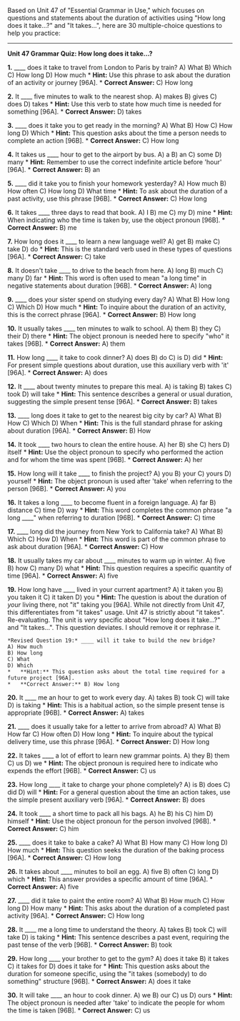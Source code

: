 Based on Unit 47 of "Essential Grammar in Use," which focuses on questions and statements about the duration of activities using "How long does it take...?" and "It takes...", here are 30 multiple-choice questions to help you practice:

---

**Unit 47 Grammar Quiz: How long does it take...?**

**1.** ____ does it take to travel from London to Paris by train?
    A) What
    B) Which
    C) How long
    D) How much
    *   **Hint:** Use this phrase to ask about the duration of an activity or journey [96A].
    *   **Correct Answer:** C) How long

**2.** It ____ five minutes to walk to the nearest shop.
    A) makes
    B) gives
    C) does
    D) takes
    *   **Hint:** Use this verb to state how much time is needed for something [96A].
    *   **Correct Answer:** D) takes

**3.** ____ does it take you to get ready in the morning?
    A) What
    B) How
    C) How long
    D) Which
    *   **Hint:** This question asks about the time a person needs to complete an action [96B].
    *   **Correct Answer:** C) How long

**4.** It takes us ____ hour to get to the airport by bus.
    A) a
    B) an
    C) some
    D) many
    *   **Hint:** Remember to use the correct indefinite article before 'hour' [96A].
    *   **Correct Answer:** B) an

**5.** ____ did it take you to finish your homework yesterday?
    A) How much
    B) How often
    C) How long
    D) What time
    *   **Hint:** To ask about the duration of a past activity, use this phrase [96B].
    *   **Correct Answer:** C) How long

**6.** It takes ____ three days to read that book.
    A) I
    B) me
    C) my
    D) mine
    *   **Hint:** When indicating who the time is taken by, use the object pronoun [96B].
    *   **Correct Answer:** B) me

**7.** How long does it ____ to learn a new language well?
    A) get
    B) make
    C) take
    D) do
    *   **Hint:** This is the standard verb used in these types of questions [96A].
    *   **Correct Answer:** C) take

**8.** It doesn't take ____ to drive to the beach from here.
    A) long
    B) much
    C) many
    D) far
    *   **Hint:** This word is often used to mean "a long time" in negative statements about duration [96B].
    *   **Correct Answer:** A) long

**9.** ____ does your sister spend on studying every day?
    A) What
    B) How long
    C) Which
    D) How much
    *   **Hint:** To inquire about the duration of an activity, this is the correct phrase [96A].
    *   **Correct Answer:** B) How long

**10.** It usually takes ____ ten minutes to walk to school.
    A) them
    B) they
    C) their
    D) there
    *   **Hint:** The object pronoun is needed here to specify "who" it takes [96B].
    *   **Correct Answer:** A) them

**11.** How long ____ it take to cook dinner?
    A) does
    B) do
    C) is
    D) did
    *   **Hint:** For present simple questions about duration, use this auxiliary verb with 'it' [96A].
    *   **Correct Answer:** A) does

**12.** It ____ about twenty minutes to prepare this meal.
    A) is taking
    B) takes
    C) took
    D) will take
    *   **Hint:** This sentence describes a general or usual duration, suggesting the simple present tense [96A].
    *   **Correct Answer:** B) takes

**13.** ____ long does it take to get to the nearest big city by car?
    A) What
    B) How
    C) Which
    D) When
    *   **Hint:** This is the full standard phrase for asking about duration [96A].
    *   **Correct Answer:** B) How

**14.** It took ____ two hours to clean the entire house.
    A) her
    B) she
    C) hers
    D) itself
    *   **Hint:** Use the object pronoun to specify who performed the action and for whom the time was spent [96B].
    *   **Correct Answer:** A) her

**15.** How long will it take ____ to finish the project?
    A) you
    B) your
    C) yours
    D) yourself
    *   **Hint:** The object pronoun is used after 'take' when referring to the person [96B].
    *   **Correct Answer:** A) you

**16.** It takes a long ____ to become fluent in a foreign language.
    A) far
    B) distance
    C) time
    D) way
    *   **Hint:** This word completes the common phrase "a long ____" when referring to duration [96B].
    *   **Correct Answer:** C) time

**17.** ____ long did the journey from New York to California take?
    A) What
    B) Which
    C) How
    D) When
    *   **Hint:** This word is part of the common phrase to ask about duration [96A].
    *   **Correct Answer:** C) How

**18.** It usually takes my car about ____ minutes to warm up in winter.
    A) five
    B) how
    C) many
    D) what
    *   **Hint:** This question requires a specific quantity of time [96A].
    *   **Correct Answer:** A) five

**19.** How long have ____ lived in your current apartment?
    A) it taken you
    B) you taken it
    C) it taken
    D) you
    *   **Hint:** The question is about the duration of *your* living there, not "it" taking you [96A]. While not directly from Unit 47, this differentiates from "it takes" usage. Unit 47 is strictly about "it takes". Re-evaluating. The unit is *very* specific about "How long does it take...?" and "It takes...". This question deviates. I should remove it or rephrase it.

    *Revised Question 19:* ____ will it take to build the new bridge?
    A) How much
    B) How long
    C) What
    D) Which
    *   **Hint:** This question asks about the total time required for a future project [96A].
    *   **Correct Answer:** B) How long

**20.** It ____ me an hour to get to work every day.
    A) takes
    B) took
    C) will take
    D) is taking
    *   **Hint:** This is a habitual action, so the simple present tense is appropriate [96B].
    *   **Correct Answer:** A) takes

**21.** ____ does it usually take for a letter to arrive from abroad?
    A) What
    B) How far
    C) How often
    D) How long
    *   **Hint:** To inquire about the typical delivery time, use this phrase [96A].
    *   **Correct Answer:** D) How long

**22.** It takes ____ a lot of effort to learn new grammar points.
    A) they
    B) them
    C) us
    D) we
    *   **Hint:** The object pronoun is required here to indicate who expends the effort [96B].
    *   **Correct Answer:** C) us

**23.** How long ____ it take to charge your phone completely?
    A) is
    B) does
    C) did
    D) will
    *   **Hint:** For a general question about the time an action takes, use the simple present auxiliary verb [96A].
    *   **Correct Answer:** B) does

**24.** It took ____ a short time to pack all his bags.
    A) he
    B) his
    C) him
    D) himself
    *   **Hint:** Use the object pronoun for the person involved [96B].
    *   **Correct Answer:** C) him

**25.** ____ does it take to bake a cake?
    A) What
    B) How many
    C) How long
    D) How much
    *   **Hint:** This question seeks the duration of the baking process [96A].
    *   **Correct Answer:** C) How long

**26.** It takes about ____ minutes to boil an egg.
    A) five
    B) often
    C) long
    D) which
    *   **Hint:** This answer provides a specific amount of time [96A].
    *   **Correct Answer:** A) five

**27.** ____ did it take to paint the entire room?
    A) What
    B) How much
    C) How long
    D) How many
    *   **Hint:** This asks about the duration of a completed past activity [96A].
    *   **Correct Answer:** C) How long

**28.** It ____ me a long time to understand the theory.
    A) takes
    B) took
    C) will take
    D) is taking
    *   **Hint:** This sentence describes a past event, requiring the past tense of the verb [96B].
    *   **Correct Answer:** B) took

**29.** How long ____ your brother to get to the gym?
    A) does it take
    B) it takes
    C) it takes for
    D) does it take for
    *   **Hint:** This question asks about the duration for someone specific, using the "it takes (somebody) to do something" structure [96B].
    *   **Correct Answer:** A) does it take

**30.** It will take ____ an hour to cook dinner.
    A) we
    B) our
    C) us
    D) ours
    *   **Hint:** The object pronoun is needed after 'take' to indicate the people for whom the time is taken [96B].
    *   **Correct Answer:** C) us